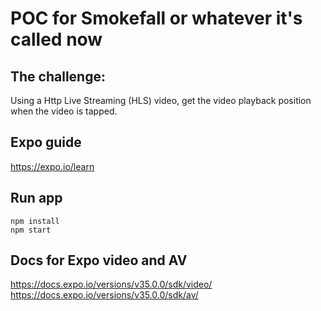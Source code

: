 # POC for Smokefall or whatever it's called now 
## The challenge: 
Using a Http Live Streaming (HLS) video, get the video playback position when the video is tapped. 

## Expo guide
https://expo.io/learn

## Run app 
```
npm install
npm start
```

## Docs for Expo video and AV 
https://docs.expo.io/versions/v35.0.0/sdk/video/
https://docs.expo.io/versions/v35.0.0/sdk/av/

